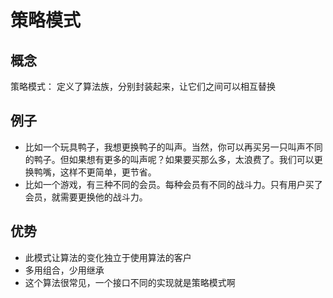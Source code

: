 # 策略模式
## 概念
策略模式： 定义了算法族，分别封装起来，让它们之间可以相互替换
## 例子
 - 比如一个玩具鸭子，我想更换鸭子的叫声。当然，你可以再买另一只叫声不同的鸭子。但如果想有更多的叫声呢？如果要买那么多，太浪费了。我们可以更换鸭嘴，这样不更简单，更节省。
 - 比如一个游戏，有三种不同的会员。每种会员有不同的战斗力。只有用户买了会员，就需要更换他的战斗力。
## 优势
*  此模式让算法的变化独立于使用算法的客户
*  多用组合，少用继承
*  这个算法很常见，一个接口不同的实现就是策略模式啊